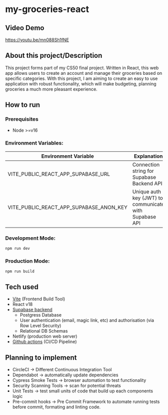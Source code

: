 # my-groceries-react

## Video Demo
https://youtu.be/mn088Sh1fNE

## About this project/Description

This project forms part of my CS50 final project. Written in React, this web app allows users to create an account and manage their groceries based on specific categories. With this project, I am aiming to create an easy to use application with robust functionality, which will make budgeting, planning groceries a much more pleasant experience.

## How to run
### Prerequisites 
- Node >=v16

### Environment Variables:

| Environment Variable | Explanation |
|---|---|
| VITE_PUBLIC_REACT_APP_SUPABASE_URL | Connection string for Supabase Backend API |
| VITE_PUBLIC_REACT_APP_SUPABASE_ANON_KEY | Unique auth key (JWT) to communicate with Supabase API |

### Development Mode:
```node
npm run dev
```

### Production Mode:
```node
npm run build
```


## Tech used
- [Vite](https://vitejs.dev/) (Frontend Build Tool)
- React v18
- [Supabase backend](https://supabase.com/)
  - Postgress Database 
  - User authentication (email, magic link, etc) and authorisation (via Row Level Security)
  - Relational DB Schemas
- Netlify (production web server)
- [Github actions](.github/workflows/production.yml) (CI/CD Pipeline)

## Planning to implement
- CircleCI -> Different Continuous Integration Tool
- Dependabot -> automatically update dependencies
- Cypress Smoke Tests -> browser automation to test functionality
- Security Scanning Tools -> scan for potential threats 
- Unit Tests -> test small units of code that build up each components logic
- Pre-commit hooks -> Pre Commit Framework to automate running tests before commit, formating and linting code.